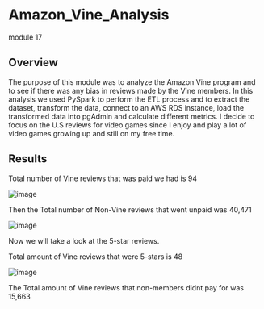 # Amazon_Vine_Analysis
 module 17

## Overview
The purpose of this module was to analyze the Amazon Vine program and to see if there was any bias in reviews made by the Vine members. In this analysis we used PySpark to perform the ETL process and to extract the dataset, transform the data, connect to an AWS RDS instance, load the transformed data into pgAdmin and calculate different metrics. I decide to focus on the U.S reviews for video games since I enjoy and play a lot of video games growing up and still on my free time.

## Results
Total number of Vine reviews that was paid we had is 94

![image](https://user-images.githubusercontent.com/111409181/213398281-64d7694e-0c9b-40f5-a095-76fc33c083ec.png)

Then the Total number of Non-Vine reviews that went unpaid was 40,471

![image](https://user-images.githubusercontent.com/111409181/213399009-893bae68-c93c-41ca-b7b8-897ec0539740.png)

Now we will take a look at the 5-star reviews.

Total amount of Vine reviews that were 5-stars is 48

![image](https://user-images.githubusercontent.com/111409181/213400027-11b74723-1b96-4ffc-84ef-ce7a4e788805.png)

The Total amount of Vine reviews that non-members didnt pay for was 15,663

